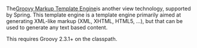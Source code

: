 The[Groovy Markup Template Engine](http://groovy-lang.org/templating.html#_the_markuptemplateengine)is another view technology, supported by Spring. This template engine is a template engine primarily aimed at generating XML-like markup \(XML, XHTML, HTML5, …​​\), but that can be used to generate any text based content.

This requires Groovy 2.3.1+ on the classpath.


